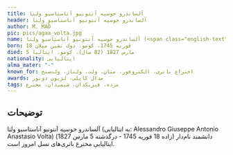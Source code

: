 ```yaml
---
title: آلساندرو جوسپه آنتونیو آناستاسیو ولتا
header: آلساندرو جوسپه آنتونیو آناستاسیو ولتا
author: M. MAD
pic: pics/agaa_volta.jpg
name: آلساندرو جوسپه آنتونیو آناستاسیو ولتا (<span class="english-text">Alessandro Giuseppe Antonio Anastasio Volta</span>)
born: 18 فوریه 1745، کومو، دوک نشین میلان
died: 5 مارس 1827 (82 سال)، کومو، ایتالیا
nationality: ایتالیایی
alma_mater: "-"
known_for: اختراع باتری، الکتروفور، متان، ولت، ولتاژ، ولت‌سنج
awards: مدال کاپلی، لژیون دونور
tags: مرده، فیزیکدان، شیمی‌دان، مخترع
---
```


<h2 class="fa-IR-explanation-header">توضیحات</h2>
<p>
آلساندرو جوسپه آنتونیو آناستاسیو ولتا (به ایتالیایی:
<span class="english-text">Alessandro Giuseppe Antonio Anastasio Volta</span>)
(زاده 18 فوریه 1745 - درگذشته 5 مارس 1827) دانشمند نام‌دار ایتالیایی مخترع
باتری‌های نسل امروز است.
</p>

